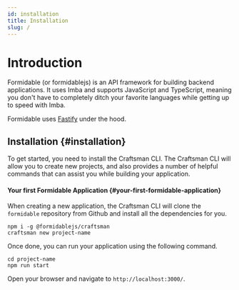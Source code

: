 ```yaml
---
id: installation
title: Installation
slug: /
---
```


# Introduction

Formidable (or formidablejs) is an API framework for building backend applications. It uses Imba and supports JavaScript and TypeScript, meaning you don't have to completely ditch your favorite languages while getting up to speed with Imba.

Formidable uses [Fastify](https://www.fastify.io/) under the hood.

## Installation {#installation}

To get started, you need to install the Craftsman CLI. The Craftsman CLI will allow you to create new projects, and also provides a number of helpful commands that can assist you while building your application.

#### Your first Formidable Application {#your-first-formidable-application}

When creating a new application, the Craftsman CLI will clone the `formidable` repository from Github and install all the dependencies for you.

```
npm i -g @formidablejs/craftsman
craftsman new project-name
```

Once done, you can run your application using the following command.

```
cd project-name
npm run start
```

Open your browser and navigate to `http://localhost:3000/`.
